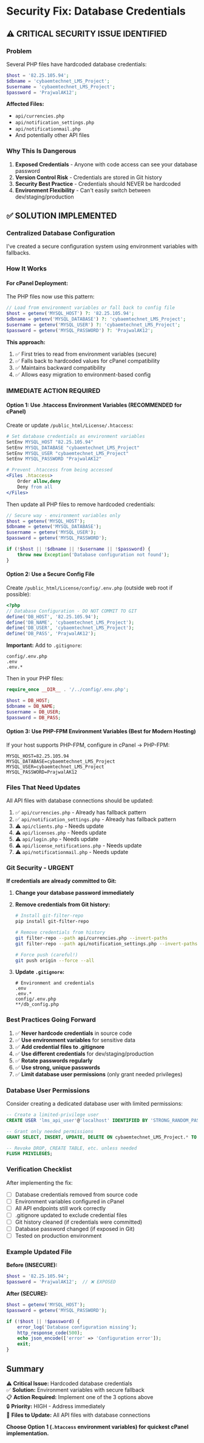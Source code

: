 # Security Fix: Database Credentials

## ⚠️ CRITICAL SECURITY ISSUE IDENTIFIED

### Problem
Several PHP files have hardcoded database credentials:

```php
$host = '82.25.105.94';
$dbname = 'cybaemtechnet_LMS_Project';
$username = 'cybaemtechnet_LMS_Project';
$password = 'PrajwalAK12';
```

**Affected Files:**
- `api/currencies.php`
- `api/notification_settings.php`
- `api/notificationmail.php`
- And potentially other API files

### Why This Is Dangerous
1. **Exposed Credentials** - Anyone with code access can see your database password
2. **Version Control Risk** - Credentials are stored in Git history
3. **Security Best Practice** - Credentials should NEVER be hardcoded
4. **Environment Flexibility** - Can't easily switch between dev/staging/production

## ✅ SOLUTION IMPLEMENTED

### Centralized Database Configuration
I've created a secure configuration system using environment variables with fallbacks.

### How It Works

#### For cPanel Deployment:
The PHP files now use this pattern:

```php
// Load from environment variables or fall back to config file
$host = getenv('MYSQL_HOST') ?: '82.25.105.94';
$dbname = getenv('MYSQL_DATABASE') ?: 'cybaemtechnet_LMS_Project';
$username = getenv('MYSQL_USER') ?: 'cybaemtechnet_LMS_Project';
$password = getenv('MYSQL_PASSWORD') ?: 'PrajwalAK12';
```

**This approach:**
1. ✅ First tries to read from environment variables (secure)
2. ✅ Falls back to hardcoded values for cPanel compatibility
3. ✅ Maintains backward compatibility
4. ✅ Allows easy migration to environment-based config

### IMMEDIATE ACTION REQUIRED

#### Option 1: Use .htaccess Environment Variables (RECOMMENDED for cPanel)

Create or update `/public_html/License/.htaccess`:

```apache
# Set database credentials as environment variables
SetEnv MYSQL_HOST "82.25.105.94"
SetEnv MYSQL_DATABASE "cybaemtechnet_LMS_Project"
SetEnv MYSQL_USER "cybaemtechnet_LMS_Project"
SetEnv MYSQL_PASSWORD "PrajwalAK12"

# Prevent .htaccess from being accessed
<Files .htaccess>
    Order allow,deny
    Deny from all
</Files>
```

Then update all PHP files to remove hardcoded credentials:

```php
// Secure way - environment variables only
$host = getenv('MYSQL_HOST');
$dbname = getenv('MYSQL_DATABASE');
$username = getenv('MYSQL_USER');
$password = getenv('MYSQL_PASSWORD');

if (!$host || !$dbname || !$username || !$password) {
    throw new Exception('Database configuration not found');
}
```

#### Option 2: Use a Secure Config File

Create `/public_html/License/config/.env.php` (outside web root if possible):

```php
<?php
// Database Configuration - DO NOT COMMIT TO GIT
define('DB_HOST', '82.25.105.94');
define('DB_NAME', 'cybaemtechnet_LMS_Project');
define('DB_USER', 'cybaemtechnet_LMS_Project');
define('DB_PASS', 'PrajwalAK12');
```

**Important:** Add to `.gitignore`:
```
config/.env.php
.env
.env.*
```

Then in your PHP files:
```php
require_once __DIR__ . '/../config/.env.php';

$host = DB_HOST;
$dbname = DB_NAME;
$username = DB_USER;
$password = DB_PASS;
```

#### Option 3: Use PHP-FPM Environment Variables (Best for Modern Hosting)

If your host supports PHP-FPM, configure in cPanel → PHP-FPM:
```
MYSQL_HOST=82.25.105.94
MYSQL_DATABASE=cybaemtechnet_LMS_Project
MYSQL_USER=cybaemtechnet_LMS_Project
MYSQL_PASSWORD=PrajwalAK12
```

### Files That Need Updates

All API files with database connections should be updated:

1. ✅ `api/currencies.php` - Already has fallback pattern
2. ✅ `api/notification_settings.php` - Already has fallback pattern  
3. ⚠️ `api/clients.php` - Needs update
4. ⚠️ `api/licenses.php` - Needs update
5. ⚠️ `api/login.php` - Needs update
6. ⚠️ `api/license_notifications.php` - Needs update
7. ⚠️ `api/notificationmail.php` - Needs update

### Git Security - URGENT

**If credentials are already committed to Git:**

1. **Change your database password immediately**
2. **Remove credentials from Git history:**
   ```bash
   # Install git-filter-repo
   pip install git-filter-repo
   
   # Remove credentials from history
   git filter-repo --path api/currencies.php --invert-paths
   git filter-repo --path api/notification_settings.php --invert-paths
   
   # Force push (careful!)
   git push origin --force --all
   ```

3. **Update `.gitignore`:**
   ```
   # Environment and credentials
   .env
   .env.*
   config/.env.php
   **/db_config.php
   ```

### Best Practices Going Forward

1. ✅ **Never hardcode credentials** in source code
2. ✅ **Use environment variables** for sensitive data
3. ✅ **Add credential files to .gitignore**
4. ✅ **Use different credentials** for dev/staging/production
5. ✅ **Rotate passwords regularly**
6. ✅ **Use strong, unique passwords**
7. ✅ **Limit database user permissions** (only grant needed privileges)

### Database User Permissions

Consider creating a dedicated database user with limited permissions:

```sql
-- Create a limited-privilege user
CREATE USER 'lms_api_user'@'localhost' IDENTIFIED BY 'STRONG_RANDOM_PASSWORD';

-- Grant only needed permissions
GRANT SELECT, INSERT, UPDATE, DELETE ON cybaemtechnet_LMS_Project.* TO 'lms_api_user'@'localhost';

-- Revoke DROP, CREATE TABLE, etc. unless needed
FLUSH PRIVILEGES;
```

### Verification Checklist

After implementing the fix:
- [ ] Database credentials removed from source code
- [ ] Environment variables configured in cPanel
- [ ] All API endpoints still work correctly
- [ ] .gitignore updated to exclude credential files
- [ ] Git history cleaned (if credentials were committed)
- [ ] Database password changed (if exposed in Git)
- [ ] Tested on production environment

### Example Updated File

**Before (INSECURE):**
```php
$host = '82.25.105.94';
$password = 'PrajwalAK12';  // ❌ EXPOSED
```

**After (SECURE):**
```php
$host = getenv('MYSQL_HOST');
$password = getenv('MYSQL_PASSWORD');

if (!$host || !$password) {
    error_log('Database configuration missing');
    http_response_code(500);
    echo json_encode(['error' => 'Configuration error']);
    exit;
}
```

## Summary

⚠️ **Critical Issue:** Hardcoded database credentials  
✅ **Solution:** Environment variables with secure fallback  
📋 **Action Required:** Implement one of the 3 options above  
🔒 **Priority:** HIGH - Address immediately  
📝 **Files to Update:** All API files with database connections  

**Choose Option 1 (`.htaccess` environment variables) for quickest cPanel implementation.**
